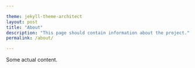 ```yaml
---

theme: jekyll-theme-architect
layout: post
title: "About"
description: "This page should contain information about the project."
permalink: /about/

---
```


Some actual content.
